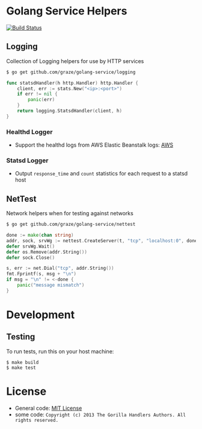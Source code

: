 # Golang Service Helpers

[![Build Status](https://travis-ci.org/graze/golang-service.svg?branch=master)](https://travis-ci.org/graze/golang-service)

## Logging

Collection of Logging helpers for use by HTTP services

```bash
$ go get github.com/graze/golang-service/logging
```

```go
func statsdHandler(h http.Handler) http.Handler {
    client, err := stats.New("<ip>:<port>")
    if err != nil {
        panic(err)
    }
    return logging.StatsdHandler(client, h)
}
```

### Healthd Logger

- Support the healthd logs from AWS Elastic Beanstalk logs: [AWS](http://docs.aws.amazon.com/elasticbeanstalk/latest/dg/health-enhanced-serverlogs.html)

### Statsd Logger

- Output `response_time` and `count` statistics for each request to a statsd host

## NetTest

Network helpers when for testing against networks

```bash
$ go get github.com/graze/golang-service/nettest
```

```go
done := make(chan string)
addr, sock, srvWg := nettest.CreateServer(t, "tcp", "localhost:0", done)
defer srvWg.Wait()
defer os.Remove(addr.String())
defer sock.Close()

s, err := net.Dial("tcp", addr.String())
fmt.Fprintf(s, msg + "\n")
if msg = "\n" != <-done {
    panic("message mismatch")
}
```

# Development

## Testing
To run tests, run this on your host machine:

```
$ make build
$ make test
```

# License

- General code: [MIT License](LICENSE)
- some code: `Copyright (c) 2013 The Gorilla Handlers Authors. All rights reserved.`

